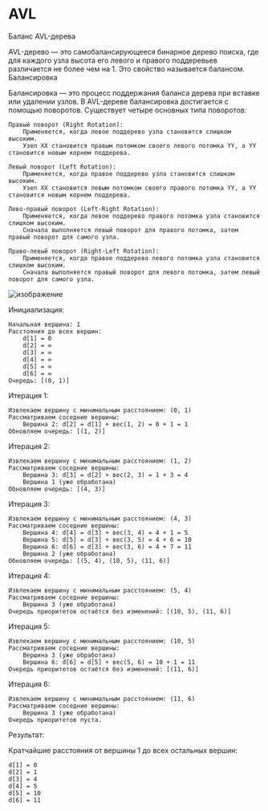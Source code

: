 # AVL

Баланс AVL-дерева

AVL-дерево — это самобалансирующееся бинарное дерево поиска, где для каждого узла высота его левого и правого поддеревьев различается не более чем на 1. Это свойство называется балансом. 
Балансировка

Балансировка — это процесс поддержания баланса дерева при вставке или удалении узлов. В AVL-дереве балансировка достигается с помощью поворотов. Существует четыре основных типа поворотов:

    Правый поворот (Right Rotation):
        Применяется, когда левое поддерево узла становится слишком высоким.
        Узел XX становится правым потомком своего левого потомка YY, а YY становится новым корнем поддерева.

    Левый поворот (Left Rotation):
        Применяется, когда правое поддерево узла становится слишком высоким.
        Узел XX становится левым потомком своего правого потомка YY, а YY становится новым корнем поддерева.

    Лево-правый поворот (Left-Right Rotation):
        Применяется, когда левое поддерево правого потомка узла становится слишком высоким.
        Сначала выполняется левый поворот для правого потомка, затем правый поворот для самого узла.

    Право-левый поворот (Right-Left Rotation):
        Применяется, когда правое поддерево левого потомка узла становится слишком высоким.
        Сначала выполняется правый поворот для левого потомка, затем левый поворот для самого узла.






![изображение](https://github.com/user-attachments/assets/8f981b45-e8ee-4b07-9252-4124b1be0786)

Инициализация:

    Начальная вершина: 1
    Расстояния до всех вершин:
        d[1] = 0
        d[2] = ∞
        d[3] = ∞
        d[4] = ∞
        d[5] = ∞
        d[6] = ∞
    Очередь: [(0, 1)]

Итерация 1:

    Извлекаем вершину с минимальным расстоянием: (0, 1)
    Рассматриваем соседние вершины:
        Вершина 2: d[2] = d[1] + вес(1, 2) = 0 + 1 = 1
    Обновляем очередь: [(1, 2)]

Итерация 2:

    Извлекаем вершину с минимальным расстоянием: (1, 2)
    Рассматриваем соседние вершины:
        Вершина 3: d[3] = d[2] + вес(2, 3) = 1 + 3 = 4
        Вершина 1 (уже обработана)
    Обновляем очередь: [(4, 3)]

Итерация 3:

    Извлекаем вершину с минимальным расстоянием: (4, 3)
    Рассматриваем соседние вершины:
        Вершина 4: d[4] = d[3] + вес(3, 4) = 4 + 1 = 5
        Вершина 5: d[5] = d[3] + вес(3, 5) = 4 + 6 = 10
        Вершина 6: d[6] = d[3] + вес(3, 6) = 4 + 7 = 11
        Вершина 2 (уже обработана)
    Обновляем очередь: [(5, 4), (10, 5), (11, 6)]

Итерация 4:

    Извлекаем вершину с минимальным расстоянием: (5, 4)
    Рассматриваем соседние вершины:
        Вершина 3 (уже обработана)
    Очередь приоритетов остаётся без изменений: [(10, 5), (11, 6)]

Итерация 5:


    Извлекаем вершину с минимальным расстоянием: (10, 5)
    Рассматриваем соседние вершины:
        Вершина 3 (уже обработана)
        Вершина 6: d[6] = d[5] + вес(5, 6) = 10 + 1 = 11
    Очередь приоритетов остаётся без изменений: [(11, 6)]


Итерация 6:

    Извлекаем вершину с минимальным расстоянием: (11, 6)
    Рассматриваем соседние вершины:
        Вершина 3 (уже обработана)
    Очередь приоритетов пуста.

Результат:

Кратчайшие расстояния от вершины 1 до всех остальных вершин:

    d[1] = 0
    d[2] = 1
    d[3] = 4
    d[4] = 5
    d[5] = 10
    d[6] = 11

